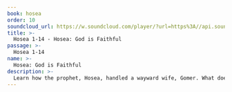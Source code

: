 ```yaml
---
book: hosea
order: 10
soundcloud_url: https://w.soundcloud.com/player/?url=https%3A//api.soundcloud.com/tracks/
title: >-
  Hosea 1-14 - Hosea: God is Faithful
passage: >-
  Hosea 1-14
name: >-
  Hosea: God is Faithful
description: >-
  Learn how the prophet, Hosea, handled a wayward wife, Gomer. What does this tell us about God and his dealing with us?
---
```


